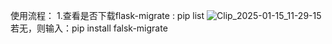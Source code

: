 使用流程：
  1.查看是否下载flask-migrate : pip list
  ![Clip_2025-01-15_11-29-15](https://github.com/user-attachments/assets/f5b45e09-c6be-48b0-bb9d-78cbcec0a23c)
  若无，则输入：pip install falsk-migrate
